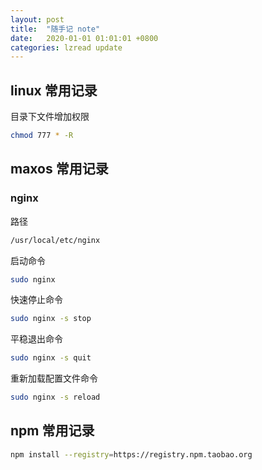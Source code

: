 ```yaml
---
layout: post
title:  "随手记 note"
date:   2020-01-01 01:01:01 +0800
categories: lzread update
---
```


## linux 常用记录
目录下文件增加权限
```bash
chmod 777 * -R
```

## maxos 常用记录
### nginx
路径 
```bash
/usr/local/etc/nginx
```
启动命令
```bash
sudo nginx
```
快速停止命令
```bash
sudo nginx -s stop
```
平稳退出命令
```bash
sudo nginx -s quit
```
重新加载配置文件命令
```bash
sudo nginx -s reload
```
## npm 常用记录
```bash
npm install --registry=https://registry.npm.taobao.org
```